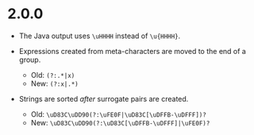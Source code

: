# 2.0.0

 - The Java output uses `\uHHHH` instead of `\u{HHHH}`.

 - Expressions created from meta-characters are moved to the end of a group.
     - Old: `(?:.*|x)`
     - New: `(?:x|.*)`

 - Strings are sorted *after* surrogate pairs are created.
     - Old: `\uD83C\uDD90(?:\uFE0F|\uD83C[\uDFFB-\uDFFF])?`
     - New: `\uD83C\uDD90(?:\uD83C[\uDFFB-\uDFFF]|\uFE0F)?`

